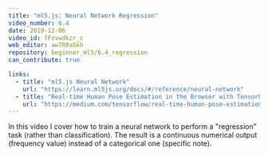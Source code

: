 ```yaml
---
title: "ml5.js: Neural Network Regression"
video_number: 6.4
date: 2019-12-06
video_id: fFzvwdkzr_c
web_editor: aw7R9aSkh
repository: beginner_ml5/6.4_regression
can_contribute: true

links:
  - title: "ml5.js Neural Network"
    url: "https://learn.ml5js.org/docs/#/reference/neural-network"
  - title: "Real-time Human Pose Estimation in the Browser with TensorFlow.js"
    url: "https://medium.com/tensorflow/real-time-human-pose-estimation-in-the-browser-with-tensorflow-js-7dd0bc881cd5"
---
```


In this video I cover how to train a neural network to perform a "regression" task (rather than classification). The result is a continuous numerical output (frequency value) instead of a categorical one (specific note).
